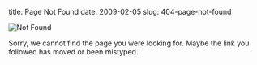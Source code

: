 title: Page Not Found
date: 2009-02-05
slug: 404-page-not-found
 

![Not Found](/reconnect/images/lost.jpg)

Sorry, we cannot find the page you were looking for. Maybe the link you followed has moved or been mistyped.